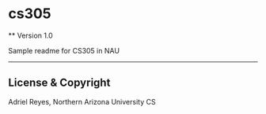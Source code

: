 # cs305
** Version 1.0

Sample readme for CS305 in NAU

---
## License & Copyright 

Adriel Reyes, Northern Arizona University CS
